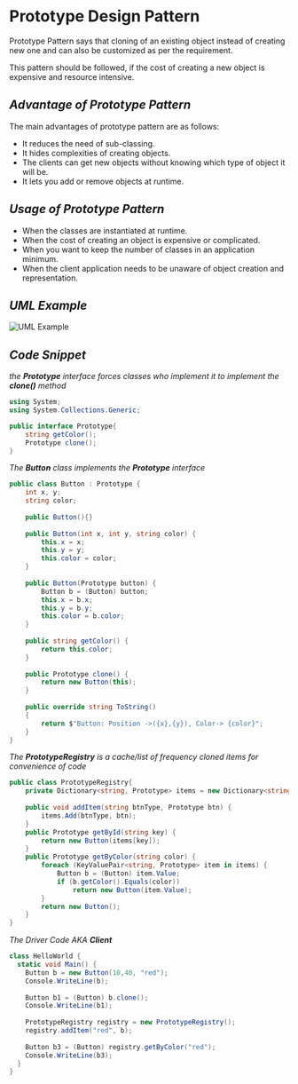 # Prototype Design Pattern 

Prototype Pattern says that cloning of an existing object instead of creating new one and can also be customized as per the requirement.

This pattern should be followed, if the cost of creating a new object is expensive and resource intensive.

## _Advantage of Prototype Pattern_

The main advantages of prototype pattern are as follows:
- It reduces the need of sub-classing.
- It hides complexities of creating objects.
- The clients can get new objects without knowing which type of object it will be.
- It lets you add or remove objects at runtime.

## _Usage of Prototype Pattern_
- When the classes are instantiated at runtime.
- When the cost of creating an object is expensive or complicated.
- When you want to keep the number of classes in an application minimum.
- When the client application needs to be unaware of object creation and representation.

## _UML Example_
![UML Example](https://refactoring.guru/images/patterns/diagrams/prototype/structure-prototype-cache.png)

## _Code Snippet_


_the **Prototype** interface forces classes who implement it to implement the **clone()** method_
```csharp
using System;
using System.Collections.Generic;

public interface Prototype{
    string getColor();
    Prototype clone();
}
```

_The **Button** class implements the **Prototype** interface_
```csharp
public class Button : Prototype {
    int x, y;
    string color;
    
    public Button(){}
    
    public Button(int x, int y, string color) {
        this.x = x;
        this.y = y;
        this.color = color;
    }
    
    public Button(Prototype button) {
        Button b = (Button) button;
        this.x = b.x;
        this.y = b.y;
        this.color = b.color;
    }
    
    public string getColor() {
        return this.color;
    }
    
    public Prototype clone() {
        return new Button(this);
    }
    
    public override string ToString()
    {
        return $"Button: Position ->({x},{y}), Color-> {color}";
    }
}
```


_The **PrototypeRegistry** is a cache/list of frequency cloned items for convenience of code_
```csharp
public class PrototypeRegistry{
    private Dictionary<string, Prototype> items = new Dictionary<string, Prototype>();
    
    public void addItem(string btnType, Prototype btn) {
        items.Add(btnType, btn);
    }
    public Prototype getById(string key) {
        return new Button(items[key]);
    }
    public Prototype getByColor(string color) {
        foreach (KeyValuePair<string, Prototype> item in items) {
            Button b = (Button) item.Value;
            if (b.getColor().Equals(color))
                return new Button(item.Value);
        }
        return new Button();
    } 
}
```

_The Driver Code AKA **Client**_
```csharp
class HelloWorld {
  static void Main() {
    Button b = new Button(10,40, "red");
    Console.WriteLine(b);
    
    Button b1 = (Button) b.clone();
    Console.WriteLine(b1);
    
    PrototypeRegistry registry = new PrototypeRegistry();
    registry.addItem("red", b);
    
    Button b3 = (Button) registry.getByColor("red");
    Console.WriteLine(b3);
  }
}
```
